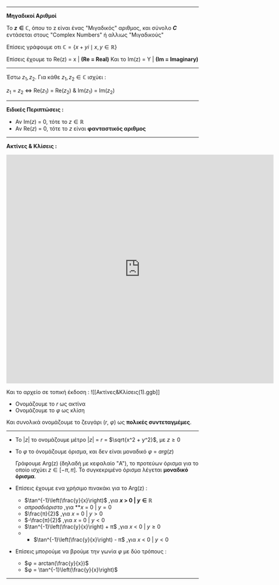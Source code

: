 ___
**Μηγαδικοί Αριθμοί**

Το **$z \in \mathbb{C}$**, όπου το z είναι ένας "Μιγαδικός" αριθμος, και σύνολο **${C}$** εντάσεται στους "Complex Numbers" ή αλλιως "Μιγαδικούς"

Επίσεις γράφουμε οτι $\mathbb{C} = \{x + yi \mid x, y \in \mathbb{R}\}$

Επίσεις έχουμε το Re(z) = x | **(Re = Real)**
Και το Im(z) = Y | **(Im = Imaginary)**

__________________________________________________________________________

Έστω $z_1, z_2$. Για κάθε $z_1, z_2 \in \mathbb{C}$ ισχύει :

$z_1$ = $z_2$ $\Leftrightarrow$ Re($z_1$) = Re($z_2$) & Im($z_1$) = Im($z_2$)

__________________________________________________________________________

**Ειδικές Περιπτώσεις :**
* Αν Im($z$) = 0, τότε το $z \in \mathbb{R}$
* Αν Re($z$) = 0, τότε το $z$ είναι __φανταστικός αριθμος__

________________________

**Ακτίνες & Κλίσεις :**

<iframe src="https://www.geogebra.org/calculator/pqkmmpmc" width="700" height="600" style="border:0;", align = "center";></iframe>

Και το αρχείο σε τοπική έκδοση :
![[Ακτίνες&Κλίσεις(1).ggb]]

- Ονομάζουμε το $r$ ως ακτίνα
- Ονομάζουμε το $φ$ ως κλίση

Και συνολικά ονομάζουμε το ζευγάρι ($r$, $φ$) ως __πολικές συντεταγμέμες__.

______

* Το $|z|$ το ονομάζουμε μέτρο
	$|z|$ = $r$ = $\sqrt{x^2 + y^2}$, με $z \ge 0$ 

* Το $φ$ το όνομάζουμε όρισμα, και δεν είναι μοναδικό
	$φ$ = $arg(z)$ 
	
	Γράφουμε Arg(z) (δηλαδή με κεφαλαίο "A"), το προτεύων όρισμα για το οποίο ισχύει $z \in [-\pi, \pi]$. Το συγκεκριμένο όρισμα λέγεται __μοναδικό όρισμα__.

* Επίσεις έχουμε ενα χρήσιμο πινακάκι για το Arg(z) :
	- $\tan^{-1}\left(\frac{y}{x}\right)$                                     ,για **$x$ > 0 | $y \in \mathbb{R}$**
	- $απροσδιόριστο$                             ,για **$x$ = 0 | $y = 0$
	- $\frac{π}{2}$                                                  ,για $x$ = 0 | $y > 0$
	- $-\frac{π}{2}$                                               ,για $x$ = 0 | $y < 0$
	- $\tan^{-1}\left(\frac{y}{x}\right) + π$                               ,για $x$ < 0 | $y \ge 0$
	- - $\tan^{-1}\left(\frac{y}{x}\right) - π$                               ,για $x$ < 0 | $y < 0$

* Επίσεις μπορούμε να βρούμε την γωνία $φ$ με δύο τρόπους :
	* $φ = arctan(\frac{y}{x})$ 
	* $φ = \tan^{-1}\left(\frac{y}{x}\right)$

____
